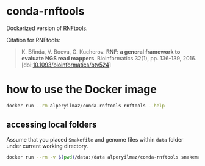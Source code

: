# conda-rnftools

Dockerized version of [RNFtools](http://rnftools.readthedocs.io).

Citation for RNFtools:

> K. Břinda, V. Boeva, G. Kucherov. **RNF: a general framework to evaluate NGS read mappers**. Bioinformatics 32(1), pp. 136-139, 2016. [doi:[10.1093/bioinformatics/btv524](http://dx.doi.org/10.1093/bioinformatics/btv524)]

# how to use the Docker image

```bash
docker run --rm alperyilmaz/conda-rnftools rnftools --help
```

## accessing local folders

Assume that you placed `Snakefile` and genome files within `data` folder under current working directory. 

```bash
docker run --rm -v $(pwd)/data:/data alperyilmaz/conda-rnftools snakemake -s Snakemake
```
